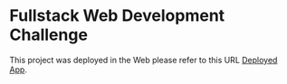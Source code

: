 # Fullstack Web Development Challenge

This project was deployed in the Web please refer to this URL [Deployed App](https://full-stack-test-x667.onrender.com/).
